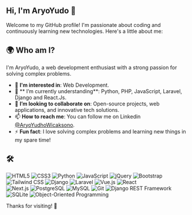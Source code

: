 
## Hi, I'm AryoYudo 👋

Welcome to my GitHub profile! I'm passionate about coding and continuously learning new technologies. Here's a little about me:

## 🌍 Who am I?

I'm AryoYudo, a web development enthusiast with a strong passion for solving complex problems.

- 👀 **I'm interested in**: Web Development.
- 🌱 ** I’m currently understanding**: Python, PHP, JavaScript, Laravel, Django and React.Js.
- 💞️ **I’m looking to collaborate on**: Open-source projects, web applications, and innovative tech solutions.
- 📫 **How to reach me**: You can follow me on Linkedin [@AryoYudhoWicaksono](https://www.linkedin.com/in/aryoyudho/).
- ⚡ **Fun fact**: I love solving complex problems and learning new things in my spare time!

## 🛠 

![HTML5](https://img.shields.io/badge/HTML5-E34F26?style=flat&logo=html5&logoColor=white) 
![CSS3](https://img.shields.io/badge/CSS3-1572B6?style=flat&logo=css3&logoColor=white) 
![Python](https://img.shields.io/badge/Python-3776AB?style=flat&logo=python&logoColor=white)
![JavaScript](https://img.shields.io/badge/JavaScript-F7DF1E?style=flat&logo=javascript&logoColor=black) 
![jQuery](https://img.shields.io/badge/jQuery-0769AD?style=flat&logo=jquery&logoColor=white) 
![Bootstrap](https://img.shields.io/badge/Bootstrap-7952B3?style=flat&logo=bootstrap&logoColor=white) 
![Tailwind CSS](https://img.shields.io/badge/Tailwind_CSS-06B6D4?style=flat&logo=tailwind-css&logoColor=white) 
![Django](https://img.shields.io/badge/Django-092D1F?style=flat&logo=django&logoColor=white) 
![Laravel](https://img.shields.io/badge/Laravel-EF4135?style=flat&logo=laravel&logoColor=white) 
![Vue.js](https://img.shields.io/badge/Vue.js-4FC08D?style=flat&logo=vue.js&logoColor=white) 
![React](https://img.shields.io/badge/React-61DAFB?style=flat&logo=react&logoColor=black)  
![Next.js](https://img.shields.io/badge/Next.js-000000?style=flat&logo=next.js&logoColor=white) 
![PostgreSQL](https://img.shields.io/badge/PostgreSQL-4169E1?style=flat&logo=postgresql&logoColor=white) 
![MySQL](https://img.shields.io/badge/MySQL-4479A1?style=flat&logo=mysql&logoColor=white) 
![Git](https://img.shields.io/badge/Git-F05032?style=flat&logo=git&logoColor=white) 
![Django REST Framework](https://img.shields.io/badge/Django_REST_Framework-009688?style=flat&logo=django&logoColor=white) 
![SQLite](https://img.shields.io/badge/SQLite-003B57?style=flat&logo=sqlite&logoColor=white) 
![Object-Oriented Programming](https://img.shields.io/badge/OOP-50A2D3?style=flat&logoColor=white)

Thanks for visiting! 🚀
